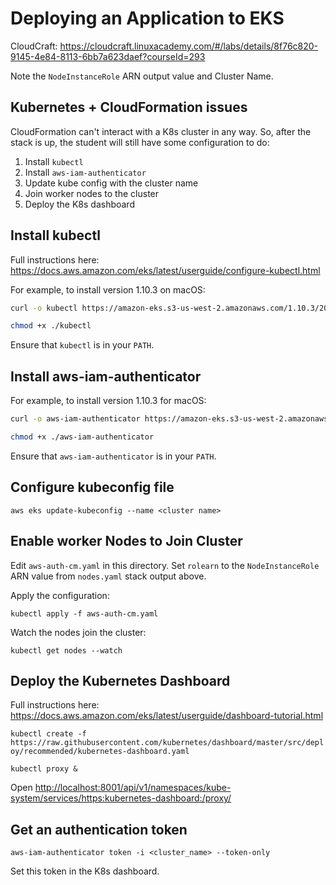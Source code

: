 # Deploying an Application to EKS

CloudCraft: <https://cloudcraft.linuxacademy.com/#/labs/details/8f76c820-9145-4e84-8113-6bb7a623daef?courseId=293>

Note the `NodeInstanceRole` ARN output value and Cluster Name.

## Kubernetes + CloudFormation issues

CloudFormation can't interact with a K8s cluster in any way. So, after the stack
is up, the student will still have some configuration to do:

1. Install `kubectl`
1. Install `aws-iam-authenticator`
1. Update kube config with the cluster name
1. Join worker nodes to the cluster
1. Deploy the K8s dashboard

## Install kubectl

Full instructions here: <https://docs.aws.amazon.com/eks/latest/userguide/configure-kubectl.html>

For example, to install version 1.10.3 on macOS:

```sh
curl -o kubectl https://amazon-eks.s3-us-west-2.amazonaws.com/1.10.3/2018-07-26/bin/darwin/amd64/kubectl

chmod +x ./kubectl
```

Ensure that `kubectl` is in your `PATH`.

## Install aws-iam-authenticator

For example, to install version 1.10.3 for macOS:

```sh
curl -o aws-iam-authenticator https://amazon-eks.s3-us-west-2.amazonaws.com/1.10.3/2018-07-26/bin/darwin/amd64/aws-iam-authenticator

chmod +x ./aws-iam-authenticator
```

Ensure that `aws-iam-authenticator` is in your `PATH`.

## Configure kubeconfig file

`aws eks update-kubeconfig --name <cluster name>`

## Enable worker Nodes to Join Cluster

Edit `aws-auth-cm.yaml` in this directory. Set `rolearn` to the `NodeInstanceRole` ARN value from `nodes.yaml` stack output above.

Apply the configuration:

`kubectl apply -f aws-auth-cm.yaml`

Watch the nodes join the cluster:

`kubectl get nodes --watch`

## Deploy the Kubernetes Dashboard

Full instructions here: <https://docs.aws.amazon.com/eks/latest/userguide/dashboard-tutorial.html>

`kubectl create -f https://raw.githubusercontent.com/kubernetes/dashboard/master/src/deploy/recommended/kubernetes-dashboard.yaml`

`kubectl proxy &`

Open <http://localhost:8001/api/v1/namespaces/kube-system/services/https:kubernetes-dashboard:/proxy/>

## Get an authentication token

`aws-iam-authenticator token -i <cluster_name> --token-only`

Set this token in the K8s dashboard.